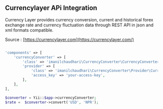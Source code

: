 Currencylayer APi Integration
-----------------------------------

Currency Layer provides currency conversion, current and historical forex exchange rate and currency fluctuation data through REST API in json and xml formats compatible.

Source : [https://currencylayer.com](https://currencylayer.com/)

```php

'components' => [
    'currencyConverter' => [
        'class' => 'imanilchaudhari\CurrencyConverter\CurrencyConverter',
        'provider' => [
            'class' => 'imanilchaudhari\CurrencyConverter\Provider\CurrencylayerApi',
            'access_key' => 'your-access-key',
        ],
    ],
],

$converter = Yii::$app->currencyConverter;
$rate =  $converter->convert('USD', 'NPR');
```
